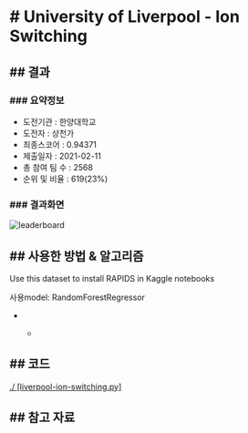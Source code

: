 #  # University of Liverpool - Ion Switching

## ## 결과

### ### 요약정보

- 도전기관 : 한양대학교
- 도전자 : 상천가
- 최종스코어 : 0.94371
- 제출일자 : 2021-02-11
- 총 참여 팀 수 : 2568
- 순위 및 비율 : 619(23%)

### ### 결과화면

![leaderboard](./img/leaderboard.png)

## ## 사용한 방법 & 알고리즘

Use this dataset to install RAPIDS in Kaggle notebooks

사용model: RandomForestRegressor

- - ```
    
    ```

## ## 코드

[ ./ [liverpool-ion-switching.py] ](./liverpool-ion-switching.py)

## ## 참고 자료

